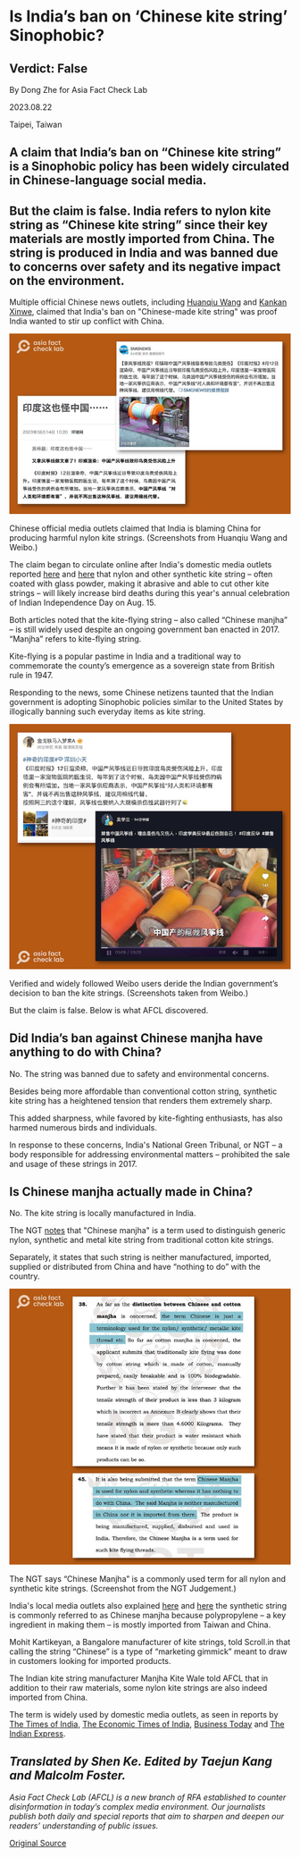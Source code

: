 # Is India’s ban on ‘Chinese kite string’ Sinophobic?

## Verdict: False

By Dong Zhe for Asia Fact Check Lab

2023.08.22

Taipei, Taiwan

## A claim that India’s ban on “Chinese kite string” is a Sinophobic policy has been widely circulated in Chinese-language social media.

## But the claim is false. India refers to nylon kite string as “Chinese kite string” since their key materials are mostly imported from China. The string is produced in India and was banned due to concerns over safety and its negative impact on the environment.

Multiple official Chinese news outlets, including [Huanqiu Wang](https://m.weibo.cn/status/4934554638353476) and [Kankan Xinwe](https://m.weibo.cn/status/4934685957817326), claimed that India's ban on "Chinese-made kite string" was proof India wanted to stir up conflict with China.

![1.png](images/6LMT5TPURQHTG6HBHH5E7DZ2EI.png)

Chinese official media outlets claimed that India is blaming China for producing harmful nylon kite strings. (Screenshots from Huanqiu Wang and Weibo.)

The claim began to circulate online after India's domestic media outlets reported [here](http://archive.today/X74jG) and [here](http://archive.today/bwqbY) that nylon and other synthetic kite string – often coated with glass powder, making it abrasive and able to cut other kite strings – will likely increase bird deaths during this year's annual celebration of Indian Independence Day on Aug. 15.

Both articles noted that the kite-flying string – also called “Chinese manjha” – is still widely used despite an ongoing government ban enacted in 2017. “Manjha” refers to kite-flying string.

Kite-flying is a popular pastime in India and a traditional way to commemorate the county’s emergence as a sovereign state from British rule in 1947.

Responding to the news, some Chinese netizens taunted that the Indian government is adopting Sinophobic policies similar to the United States by illogically banning such everyday items as kite string.

![2.png](images/LHXQUUMVWWESACFF6DGC56R5YU.png)

Verified and widely followed Weibo users deride the Indian government’s decision to ban the kite strings. (Screenshots taken from Weibo.)

But the claim is false. Below is what AFCL discovered.

## Did India’s ban against Chinese manjha have anything to do with China?

No. The string was banned due to safety and environmental concerns.

Besides being more affordable than conventional cotton string, synthetic kite string has a heightened tension that renders them extremely sharp.

This added sharpness, while favored by kite-fighting enthusiasts, has also harmed numerous birds and individuals.

In response to these concerns, India's National Green Tribunal, or NGT – a body responsible for addressing environmental matters – prohibited the sale and usage of these strings in 2017.

## Is Chinese manjha actually made in China?

No. The kite string is locally manufactured in India.

The NGT [notes](http://www.indiaenvironmentportal.org.in/files/manjha%20for%20kite%20flying%20non%20biodegradable%20NGT%20Judgement.pdf) that "Chinese manjha" is a term used to distinguish generic nylon, synthetic and metal kite string from traditional cotton kite strings.

Separately, it states that such string is neither manufactured, imported, supplied or distributed from China and have “nothing to do” with the country.

![4.png](images/EAWSDBSSTBRXBAL67WV4MHPW6Y.png)

The NGT says “Chinese Manjha” is a commonly used term for all nylon and synthetic kite strings. (Screenshot from the NGT Judgement.)

India's local media outlets also explained [here](http://archive.today/Ab2r4) and [here](https://www.thehindu.com/children/how-manja-made-kite-flying-dangerous/article66884338.ece) the synthetic string is commonly referred to as Chinese manjha because polypropylene – a key ingredient in making them – is mostly imported from Taiwan and China.

Mohit Kartikeyan, a Bangalore manufacturer of kite strings, told Scroll.in that calling the string “Chinese” is a type of “marketing gimmick” meant to draw in customers looking for imported products.

The Indian kite string manufacturer Manjha Kite Wale told AFCL that in addition to their raw materials, some nylon kite strings are also indeed imported from China.

The term is widely used by domestic media outlets, as seen in reports by [The Times of India](https://timesofindia.indiatimes.com/topic/manjha/3), [The Economic Times of India](https://economictimes.indiatimes.com/topic/manjha), [Business Today](http://archive.today/8FoK9) and [The Indian Express](http://archive.today/HdHVF).

## *Translated by Shen Ke. Edited by Taejun Kang and Malcolm Foster.*

*Asia Fact Check Lab (AFCL) is a new branch of RFA established to counter disinformation in today’s complex media environment. Our journalists publish both daily and special reports that aim to sharpen and deepen our readers’ understanding of public issues.*



[Original Source](https://www.rfa.org/english/news/afcl/fact-check-kite-string-08222023122424.html)